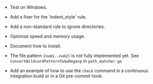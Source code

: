 * Test on Windows.

* Add a fixer for the 'indent_style' rule.

* Add a non-standard rule to ignore directories.

* Optimize speed and memory usage.

* Document how to install.

* The file pattern `{num1..num2}` is not fully implemented yet. See
`ConvertWildcardPatternToGoRegexp` in `path_matcher.go`

* Add an example of how to use the `check` command in a continuous integration build or in a Git
pre-commit hook.


